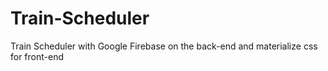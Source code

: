 # Train-Scheduler
Train Scheduler with Google Firebase on the back-end and materialize css for front-end
